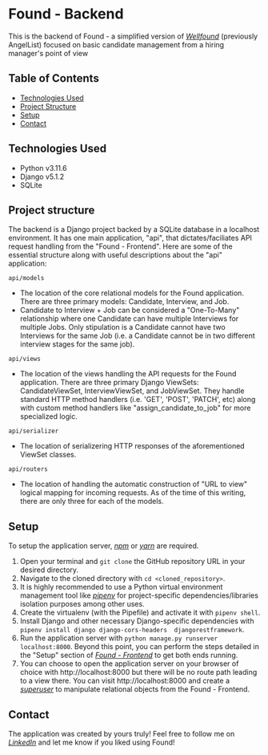 # Found - Backend

This is the backend of Found - a simplified version of [_Wellfound_](https://wellfound.com/) (previously AngelList) focused on basic candidate management from a hiring manager's point of view

## Table of Contents
* [Technologies Used](#technologies-used)
* [Project Structure](#project-structure)
* [Setup](#setup)
* [Contact](#contact)

## Technologies Used

* Python v3.11.6
* Django v5.1.2
* SQLite

## Project structure

The backend is a Django project backed by a SQLite database in a localhost environment. It has one main application, "api", that dictates/faciliates API request handling from the "Found - Frontend". Here are some of the essential structure along with useful descriptions about the "api" application:

`api/models`
* The location of the core relational models for the Found application. There are three primary models: Candidate, Interview, and Job. 
* Candidate to Interview + Job can be considered a "One-To-Many" relationship where one Candidate can have multiple Interviews for multiple Jobs. Only stipulation is a Candidate cannot have two Interviews for the same Job (i.e. a Candidate cannot be in two different interview stages for the same job). 

`api/views`
* The location of the views handling the API requests for the Found application. There are three primary Django ViewSets: CandidateViewSet, InterviewViewSet, and JobViewSet. They handle standard HTTP method handlers (i.e. 'GET', 'POST', 'PATCH', etc) along with custom method handlers like "assign_candidate_to_job" for more specialized logic.

`api/serializer`
* The location of serializering HTTP responses of the aforementioned ViewSet classes.

`api/routers`
* The location of handling the automatic construction of "URL to view" logical mapping for incoming requests. As of the time of this writing, there are only three for each of the models. 

## Setup

To setup the application server, [_npm_](https://docs.npmjs.com/downloading-and-installing-node-js-and-npm) or [_yarn_](https://classic.yarnpkg.com/lang/en/docs/install/#mac-stable) are required.

1. Open your terminal and `git clone` the GitHub repository URL in your desired directory.
2. Navigate to the cloned directory with `cd <cloned_repository>`.
3. It is highly recommended to use a Python virtual environment management tool like [_pipenv_](https://pipenv.pypa.io/en/latest/) for project-specific dependencies/libraries isolation purposes among other uses.
4. Create the virtualenv (with the Pipefile) and activate it with `pipenv shell`.
5. Install Django and other necessary Django-specific dependencies with `pipenv install django django-cors-headers  djangorestframework`.
6. Run the application server with `python manage.py runserver localhost:8000`. Beyond this point, you can perform the steps detailed in the "Setup" section of [_Found - Frontend_](https://github.com/ah-berry/Found--Frontend) to get both ends running.
7. You can choose to open the application server on your browser of choice with http://localhost:8000 but there will be no route path leading to a view there. You can visit http://localhost:8000 and create a [_superuser_](https://docs.djangoproject.com/en/1.8/intro/tutorial02/) to manipulate relational objects from the Found - Frontend.

## Contact

The application was created by yours truly! Feel free to follow me on [_LinkedIn_](https://www.linkedin.com/in/ahmed-gorashi-546447b5/) and let me know if you liked using Found!